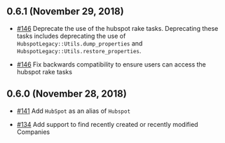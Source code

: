 ## 0.6.1 (November 29, 2018)

* [#146] Deprecate the use of the hubspot rake tasks. Deprecating these tasks
  includes deprecating the use of `HubspotLegacy::Utils.dump_properties` and
  `HubspotLegacy::Utils.restore_properties`.

[#146]: https://github.com/adimichele/hubspot-ruby/pull/146


* [#146] Fix backwards compatibility to ensure users can access the hubspot rake
  tasks

[#146]: https://github.com/adimichele/hubspot-ruby/pull/146

## 0.6.0 (November 28, 2018)

* [#141] Add `HubSpot` as an alias of `Hubspot`

[#141]: https://github.com/adimichele/hubspot-ruby/pull/140

* [#134] Add support to find recently created or recently modified Companies

[#134]: https://github.com/adimichele/hubspot-ruby/pull/134
